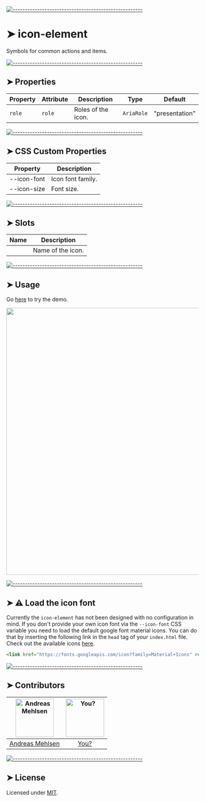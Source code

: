 
[![-----------------------------------------------------](https://raw.githubusercontent.com/andreasbm/readme/master/assets/lines/colored.png)](#icon-element)

# ➤ icon-element

Symbols for common actions and items.

[![-----------------------------------------------------](https://raw.githubusercontent.com/andreasbm/readme/master/assets/lines/colored.png)](#properties)

## ➤ Properties

| Property | Attribute | Description        | Type       | Default        |
|----------|-----------|--------------------|------------|----------------|
| `role`   | `role`    | Roles of the icon. | `AriaRole` | "presentation" |


[![-----------------------------------------------------](https://raw.githubusercontent.com/andreasbm/readme/master/assets/lines/colored.png)](#css-custom-properties)

## ➤ CSS Custom Properties

| Property    | Description       |
|-------------|-------------------|
| --icon-font | Icon font family. |
| --icon-size | Font size.        |


[![-----------------------------------------------------](https://raw.githubusercontent.com/andreasbm/readme/master/assets/lines/colored.png)](#slots)

## ➤ Slots

| Name | Description       |
|------|-------------------|
|      | Name of the icon. |



[![-----------------------------------------------------](https://raw.githubusercontent.com/andreasbm/readme/master/assets/lines/colored.png)](#usage)

## ➤ Usage

Go [here](https://weightless.dev/elements/icon) to try the demo.

<a href="https://weightless.dev/elements/icon" align="center">
  <img src="https://raw.githubusercontent.com/andreasbm/elements/master/screenshots/icon-element.png?token=AF-iBccPgS4Ki6G_fVHVhuvjSCR-236wks5chEm4wA%3D%3D" width="700" />
</a>


[![-----------------------------------------------------](https://raw.githubusercontent.com/andreasbm/readme/master/assets/lines/colored.png)](#-load-the-icon-font)

## ➤ ⚠️ Load the icon font

Currently the `icon-element` has not been designed with no configuration in mind. If you don't provide your own icon font via the `--icon-font` CSS variable you need to load the default google font material icons. You can do that by inserting the following link in the `head` tag of your `index.html` file. Check out the available icons [here](https://material.io/tools/icons/).

```html
<link href="https://fonts.googleapis.com/icon?family=Material+Icons" rel="stylesheet">
```


[![-----------------------------------------------------](https://raw.githubusercontent.com/andreasbm/readme/master/assets/lines/colored.png)](#contributors)

## ➤ Contributors
	
|[<img alt="Andreas Mehlsen" src="https://avatars1.githubusercontent.com/u/6267397?s=460&v=4" width="100">](https://twitter.com/andreasmehlsen) | [<img alt="You?" src="https://joeschmoe.io/api/v1/random" width="100">](https://github.com/andreasbm/weightless/blob/master/CONTRIBUTING.md)|
|:---: | :---:|
|[Andreas Mehlsen](https://twitter.com/andreasmehlsen) | [You?](https://github.com/andreasbm/weightless/blob/master/CONTRIBUTING.md)|

[![-----------------------------------------------------](https://raw.githubusercontent.com/andreasbm/readme/master/assets/lines/colored.png)](#license)

## ➤ License
	
Licensed under [MIT](https://opensource.org/licenses/MIT).